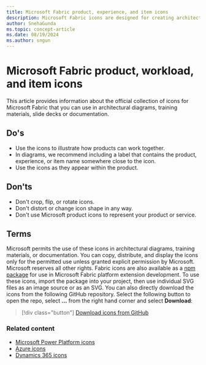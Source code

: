```yaml
---
title: Microsoft Fabric product, experience, and item icons
description: Microsoft Fabric icons are designed for creating architecture diagrams and illustrations, ensuring a consistent and professional appearance for your projects.
author: SnehaGunda
ms.topic: concept-article
ms.date: 08/19/2024
ms.author: sngun
---
```


# Microsoft Fabric product, workload, and item icons

This article provides information about the official collection of icons for Microsoft Fabric that you can use in architectural diagrams, training materials, slide decks or documentation.

## Do's

* Use the icons to illustrate how products can work together.
* In diagrams, we recommend including a label that contains the product, experience, or item name somewhere close to the icon.
* Use the icons as they appear within the product.

## Don'ts

* Don't crop, flip, or rotate icons.
* Don't distort or change icon shape in any way.
* Don't use Microsoft product icons to represent your product or service.

## Terms

Microsoft permits the use of these icons in architectural diagrams, training materials, or documentation. You can copy, distribute, and display the icons only for the permitted use unless granted explicit permission by Microsoft. Microsoft reserves all other rights. Fabric icons are also available as a [npm package](https://www.npmjs.com/package/@fabric-msft/svg-icons) for use in Microsoft Fabric platform extension development. To use these icons, import the package into your project, then use individual SVG files as an image source or as an SVG. You can also directly download the icons from the following GitHub repository. Select the following button to open the repo, select **...** from the right hand corner and select **Download**:

> [!div class="button"]
> [Download icons from GitHub](https://github.com/microsoft/fabric-samples/blob/main/docs-samples/Icons.zip)

### Related content

* [Microsoft Power Platform icons](/power-platform/guidance/icons)
* [Azure icons](/azure/architecture/icons)
* [Dynamics 365 icons](/dynamics365/get-started/icons)